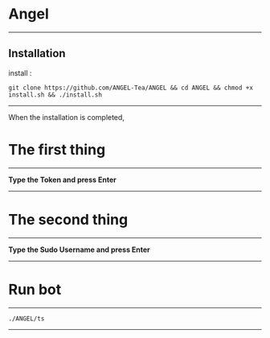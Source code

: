 Angel
==============

______________________________________________________________________________________________________________________

Installation
------------

install :

``` git clone https://github.com/ANGEL-Tea/ANGEL && cd ANGEL && chmod +x install.sh && ./install.sh ```

______________________________________________________________________________________________________________________

When the installation is completed,

The first thing
========
------
**Type the Token and press Enter**
______________________________________________________________________________________________________________________

The second thing
========
------
**Type the Sudo Username and press Enter**

______________________________________________________________________________________________________________________


Run bot
========
------
```./ANGEL/ts```

______________________________________________________________________________________________________________________
